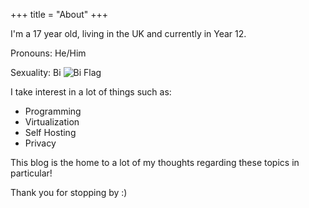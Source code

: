 +++
title = "About"
+++

I'm a 17 year old, living in the UK and currently in Year 12.

Pronouns: He/Him

Sexuality: Bi ![Bi Flag](/images/bi-flag.png) 

I take interest in a lot of things such as:
- Programming
- Virtualization
- Self Hosting
- Privacy

This blog is the home to a lot of my thoughts regarding these topics in particular!

Thank you for stopping by :)
